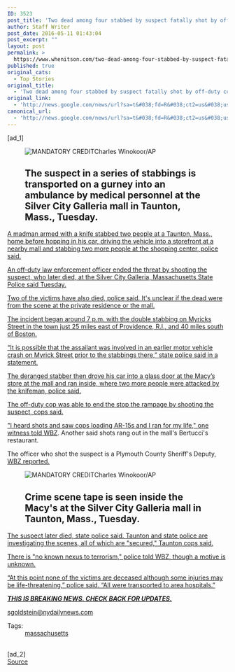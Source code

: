 ```yaml
---
ID: 3523
post_title: 'Two dead among four stabbed by suspect fatally shot by off-duty cop after rampage at Taunton, Mass., home and mall &#8211; New York Daily News'
author: Staff Writer
post_date: 2016-05-11 01:43:04
post_excerpt: ""
layout: post
permalink: >
  https://www.whenitson.com/two-dead-among-four-stabbed-by-suspect-fatally-shot-by-off-duty-cop-after-rampage-at-taunton-mass-home-and-mall-new-york-daily-news/
published: true
original_cats:
  - Top Stories
original_title:
  - 'Two dead among four stabbed by suspect fatally shot by off-duty cop after rampage at Taunton, Mass., home and mall - New York Daily News'
original_link:
  - 'http://news.google.com/news/url?sa=t&#038;fd=R&#038;ct2=us&#038;usg=AFQjCNGgo54aXmGK0gqP1CZibKGbdUXLAQ&#038;clid=c3a7d30bb8a4878e06b80cf16b898331&#038;cid=52779104099439&#038;ei=HY0yV-jUEM-8hAHLx4awDQ&#038;url=http://www.nydailynews.com/news/national/shooting-stabbing-reported-taunton-mass-mall-article-1.2632284'
canonical_url:
  - 'http://news.google.com/news/url?sa=t&#038;fd=R&#038;ct2=us&#038;usg=AFQjCNGgo54aXmGK0gqP1CZibKGbdUXLAQ&#038;clid=c3a7d30bb8a4878e06b80cf16b898331&#038;cid=52779104099439&#038;ei=HY0yV-jUEM-8hAHLx4awDQ&#038;url=http://www.nydailynews.com/news/national/shooting-stabbing-reported-taunton-mass-mall-article-1.2632284'
---
```

 [ad_1]
<br><div id=""><div class="a-module" itemprop="associatedMedia" itemscope="" itemtype="http://schema.org/ImageObject" itemid="http://www.whenitson.com/wp-content/uploads/2016/05/Two-dead-among-four-stabbed-by-suspect-fatally-shot-by-off-duty-cop-after-rampage-at-Taunton-Mass-home-and-mall-New-York-Daily-News.jpg"> <figure class="a-image h"><img alt="MANDATORY CREDIT" src="http://www.whenitson.com/wp-content/uploads/2016/05/Two-dead-among-four-stabbed-by-suspect-fatally-shot-by-off-duty-cop-after-rampage-at-Taunton-Mass-home-and-mall-New-York-Daily-News.jpg"/><span class="a-credit" itemprop="copyrightHolder">Charles Winokoor/AP</span>     <h2 class="a-caption" itemprop="description">The suspect in a series of stabbings is transported on a gurney into an ambulance by medical personnel at the Silver City Galleria mall in Taunton, Mass., Tuesday.</h2>    <a class="a-enlarge" href="#"/>   </figure></div>                  <p>&#13;
	A madman armed with a knife stabbed two people at a Taunton, Mass., home before hopping in his car, driving the vehicle into a storefront at a nearby mall and stabbing two more people at the shopping center, police said.</p>&#13;
<p>&#13;
	An off-duty law enforcement officer ended the threat by shooting the suspect, who later died, at the Silver City Galleria, Massachusetts State Police said Tuesday.</p>&#13;
<p>&#13;
	Two of the victims have also died, police said. It's unclear if the dead were from the scene at the private residence or the mall.</p>&#13;
<p>&#13;
	The incident began around 7 p.m. with the double stabbing on Myricks Street in the town just 25 miles east of Providence, R.I., and 40 miles south of Boston.</p>&#13;
<p>&#13;
	“It is possible that the assailant was involved in an earlier motor vehicle crash on Myrick Street prior to the stabbings there,” state police said in a statement.</p>         <!-- HTML Element: 7.2584325 -->              &#13;
<p>&#13;
	The deranged stabber then drove his car into a glass door at the Macy’s store at the mall and ran inside, where two more people were attacked by the knifeman, police said.</p>&#13;
<p>&#13;
	The off-duty cop was able to end the stop the rampage by shooting the suspect, cops said.</p>&#13;
<p>&#13;
	"I heard shots and saw cops loading AR-15s and I ran for my life," <a href="http://boston.cbslocal.com/2016/05/10/taunton-police-silver-city-galleria-shooting/" target="_blank">one witness told WBZ</a>. Another said shots rang out in the mall's Bertucci's restaurant.</p>&#13;
<p>&#13;
	The officer who shot the suspect is a Plymouth County Sheriff's Deputy, <a href="https://twitter.com/LiamWBZ" target="_blank">WBZ reported.</a></p>                            <div class="a-module" itemprop="associatedMedia" itemscope="" itemtype="http://schema.org/ImageObject" itemid="http://www.whenitson.com/wp-content/uploads/2016/05/1462930984_91_Two-dead-among-four-stabbed-by-suspect-fatally-shot-by-off-duty-cop-after-rampage-at-Taunton-Mass-home-and-mall-New-York-Daily-News.jpg"> <figure class="a-image h"><img alt="MANDATORY CREDIT" src="http://www.whenitson.com/wp-content/uploads/2016/05/1462930984_91_Two-dead-among-four-stabbed-by-suspect-fatally-shot-by-off-duty-cop-after-rampage-at-Taunton-Mass-home-and-mall-New-York-Daily-News.jpg"/><span class="a-credit" itemprop="copyrightHolder">Charles Winokoor/AP</span>     <h2 class="a-caption" itemprop="description">Crime scene tape is seen inside the Macy's at the Silver City Galleria mall in Taunton, Mass., Tuesday.</h2>    <a class="a-enlarge" href="#"/>   </figure></div>         &#13;
<p>&#13;
	The suspect later died, state police said. Taunton and state police are investigating the scenes, all of which are "secured," Taunton cops said.</p>&#13;
<p>&#13;
	There is "no known nexus to terrorism," police told WBZ, though a motive is unknown.</p>&#13;
<p>&#13;
	“At this point none of the victims are deceased although some injuries may be life-threatening,” police said. “All were transported to area hospitals.”</p>&#13;
<p>&#13;
	<em><strong>THIS IS BREAKING NEWS. CHECK BACK FOR UPDATES.</strong></em></p>           <p class="a-email"><a href="mailto:sgoldstein@nydailynews.com?Subject=NYDailyNews" target="_top">sgoldstein@nydailynews.com</a></p>         <dl class="tags"><dt>Tags:</dt>  <dd> <a href="http://www.nydailynews.com/tags/massachusetts">massachusetts</a>  </dd>  </dl></div>
<br>[ad_2]
<br><a href="http://news.google.com/news/url?sa=t&#038;fd=R&#038;ct2=us&#038;usg=AFQjCNGgo54aXmGK0gqP1CZibKGbdUXLAQ&#038;clid=c3a7d30bb8a4878e06b80cf16b898331&#038;cid=52779104099439&#038;ei=HY0yV-jUEM-8hAHLx4awDQ&#038;url=http://www.nydailynews.com/news/national/shooting-stabbing-reported-taunton-mass-mall-article-1.2632284">Source </a>